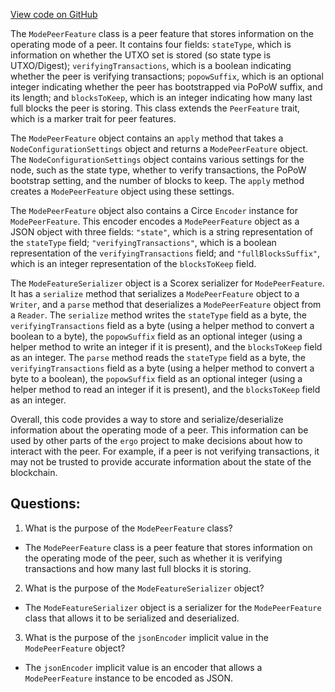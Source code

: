 [View code on GitHub](https://github.com/ergoplatform/ergo/src/main/scala/org/ergoplatform/network/ModePeerFeature.scala)

The `ModePeerFeature` class is a peer feature that stores information on the operating mode of a peer. It contains four fields: `stateType`, which is information on whether the UTXO set is stored (so state type is UTXO/Digest); `verifyingTransactions`, which is a boolean indicating whether the peer is verifying transactions; `popowSuffix`, which is an optional integer indicating whether the peer has bootstrapped via PoPoW suffix, and its length; and `blocksToKeep`, which is an integer indicating how many last full blocks the peer is storing. This class extends the `PeerFeature` trait, which is a marker trait for peer features.

The `ModePeerFeature` object contains an `apply` method that takes a `NodeConfigurationSettings` object and returns a `ModePeerFeature` object. The `NodeConfigurationSettings` object contains various settings for the node, such as the state type, whether to verify transactions, the PoPoW bootstrap setting, and the number of blocks to keep. The `apply` method creates a `ModePeerFeature` object using these settings.

The `ModePeerFeature` object also contains a Circe `Encoder` instance for `ModePeerFeature`. This encoder encodes a `ModePeerFeature` object as a JSON object with three fields: `"state"`, which is a string representation of the `stateType` field; `"verifyingTransactions"`, which is a boolean representation of the `verifyingTransactions` field; and `"fullBlocksSuffix"`, which is an integer representation of the `blocksToKeep` field.

The `ModeFeatureSerializer` object is a Scorex serializer for `ModePeerFeature`. It has a `serialize` method that serializes a `ModePeerFeature` object to a `Writer`, and a `parse` method that deserializes a `ModePeerFeature` object from a `Reader`. The `serialize` method writes the `stateType` field as a byte, the `verifyingTransactions` field as a byte (using a helper method to convert a boolean to a byte), the `popowSuffix` field as an optional integer (using a helper method to write an integer if it is present), and the `blocksToKeep` field as an integer. The `parse` method reads the `stateType` field as a byte, the `verifyingTransactions` field as a byte (using a helper method to convert a byte to a boolean), the `popowSuffix` field as an optional integer (using a helper method to read an integer if it is present), and the `blocksToKeep` field as an integer.

Overall, this code provides a way to store and serialize/deserialize information about the operating mode of a peer. This information can be used by other parts of the `ergo` project to make decisions about how to interact with the peer. For example, if a peer is not verifying transactions, it may not be trusted to provide accurate information about the state of the blockchain.
## Questions: 
 1. What is the purpose of the `ModePeerFeature` class?
- The `ModePeerFeature` class is a peer feature that stores information on the operating mode of the peer, such as whether it is verifying transactions and how many last full blocks it is storing.

2. What is the purpose of the `ModeFeatureSerializer` object?
- The `ModeFeatureSerializer` object is a serializer for the `ModePeerFeature` class that allows it to be serialized and deserialized.

3. What is the purpose of the `jsonEncoder` implicit value in the `ModePeerFeature` object?
- The `jsonEncoder` implicit value is an encoder that allows a `ModePeerFeature` instance to be encoded as JSON.